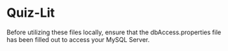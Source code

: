 # Quiz-Lit

Before utilizing these files locally, ensure that the dbAccess.properties file has been filled out to access your MySQL Server.
